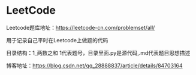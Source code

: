 # LeetCode
Leetcode题库地址：https://leetcode-cn.com/problemset/all/

用于记录自己平时在Leetcode上做题的代码  

目录结构：1_两数之和 1代表题号，目录里面.py是源代码,.md代表题目思想描述  

博客地址：https://blog.csdn.net/qq_28888837/article/details/84703164
